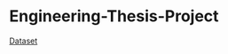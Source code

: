 # Engineering-Thesis-Project

[Dataset](https://huggingface.co/datasets/otmnmt/Engineering-Thesis-Project)

